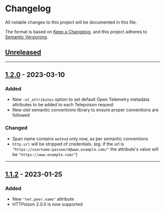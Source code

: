 # Changelog

All notable changes to this project will be documented in this file.

The format is based on [Keep a Changelog](https://keepachangelog.com/en/1.0.0/),
and this project adheres to [Semantic Versioning](https://semver.org/spec/v2.0.0.html).

## [Unreleased]

---

## [1.2.0] - 2023-03-10

### Added

- New `:ot_attributes` option to set default Open Telemetry metadata attributes to be added to each Telepoison request
- New otel semantic conventions library to ensure proper conventions are followed

### Changed

- Span name contains `method` only now, as per semantic conventions
- `http.url` will be stripped of credentials. (eg. if the url is `"https://username:password@www.example.com/"` the attribute's value will be `"https://www.example.com/"`)

---

## [1.1.2] - 2023-01-25

### Added

- New `"net.peer.name"` attribute
- HTTPoison 2.0.0 is now supported


[Unreleased]: https://github.com/primait/telepoison/compare/1.2.0...HEAD
[1.2.0]: https://github.com/primait/telepoison/compare/1.1.2...1.2.0
[1.1.2]: https://github.com/primait/teleplug/releases/tag/1.1.2
